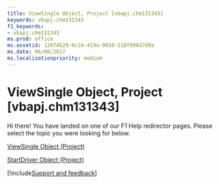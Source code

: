 ```yaml
---
title: ViewSingle Object, Project [vbapj.chm131343]
keywords: vbapj.chm131343
f1_keywords:
- vbapj.chm131343
ms.prod: office
ms.assetid: 126f4529-9c24-419a-9934-218f996d7d9a
ms.date: 06/08/2017
ms.localizationpriority: medium
---
```



# ViewSingle Object, Project [vbapj.chm131343]

Hi there! You have landed on one of our F1 Help redirector pages. Please select the topic you were looking for below.

[ViewSingle Object (Project)](https://msdn.microsoft.com/library/41a36448-df16-3ad4-ec98-1dba0b3f8aef%28Office.15%29.aspx)

[StartDriver Object (Project)](https://msdn.microsoft.com/library/4df2c386-a31e-faea-e286-d510f11cca57%28Office.15%29.aspx)

[!include[Support and feedback](~/includes/feedback-boilerplate.md)]